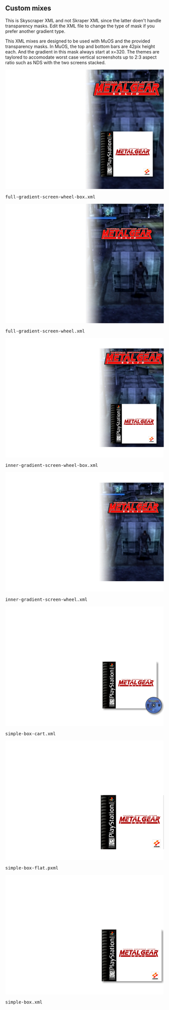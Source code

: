 ## Custom mixes

This is Skyscraper XML and not Skraper XML since the latter doen't handle transparency masks. Edit the XML file to change the type of mask if you prefer another gradient type. 

This XML mixes are designed to be used with MuOS and the provided transparency masks. In MuOS, the top and bottom bars are 42pix height each. And the gradient in this mask always start at x=320. The themes are taylored to accomodate worst case vertical screenshots up to 2:3 aspect ratio such as NDS with the two screens stacked. 

<kbd>
  <img src="samples/full-gradient-screen-wheel-box.png">

  full-gradient-screen-wheel-box.xml

  <img src="samples/full-gradient-screen-wheel.png">

  full-gradient-screen-wheel.xml

  <img src="samples/inner-gradient-screen-wheel-box.png">

  inner-gradient-screen-wheel-box.xml

  <img src="samples/inner-gradient-screen-wheel.png">

  inner-gradient-screen-wheel.xml

  <img src="samples/simple-box-cart.png">

  simple-box-cart.xml

  <img src="samples/simple-box-flat.png">

  simple-box-flat.pxml

  <img src="samples/simple-box.png">

  simple-box.xml
</kbd>


